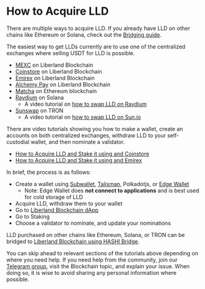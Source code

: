 # How to Acquire LLD

There are multiple ways to acquire LLD. 
If you already have LLD on other chains like Ethereum or Solana, check out the [Bridging guide](./cross-chain-bridge.md).

The easiest way to get LLDs currently are to use one of the centralized exchanges where selling USDT for LLD is possible.

- [MEXC](https://www.mexc.com/exchange/LLD_USDT) on Liberland Blockchain
- [Coinstore](https://www.coinstore.com/spot/LLDUSDT) on Liberland Blockchain
- [Emirex](https://emirex.com) on Liberland Blockchain
- [Alchemy Pay](https://ramp.alchemypay.org) on Liberland Blockchain
- [Matcha](https://matcha.xyz/tokens/ethereum/0x054c9d4c6f4ea4e14391addd1812106c97d05690?sellChain=1&sellAddress=0xdac17f958d2ee523a2206206994597c13d831ec7) on Ethereum blockchain
- [Raydium](https://raydium.io/swap/?inputMint=sol&outputMint=GwKKPsJdY5oWMJ8RReWLcvb82KzW6FKy2bKoYW7kHr16) on Solana
  - A video tutorial on [how to swap LLD on Raydium](https://www.youtube.com/watch?v=dwsMvNtOR5E)
- [Sunswap](https://sun.io/?lang=en-US#/v3/swap?t1=TC8QDMS2nLdWMT7iJwvtG5YH6XiGEJT6om&t0=T9yD14Nj9j7xAB4dbGeiX9h8unkKHxuWwb&type=swap) on TRON
  - A video tutorial on [how to swap LLD on Sun.io](https://www.youtube.com/watch?v=YIwfFZ58_8I)

There are video tutorials showing you how to make a wallet, create an accounts on both centralized exchanges, withdraw LLD to your self-custodial wallet, and then nominate a validator.

- [How to Acquire LLD and Stake it using and Coinstore](https://www.youtube.com/watch?v=531tOYdTWe8)
- [How to Acquire LLD and Stake it using and Emirex](https://www.youtube.com/watch?v=x8ZXKZK4M9k)

In brief, the process is as follows:

- Create a wallet using [Subwallet](https://subwallet.app), [Talisman](https://talisman.xyz), Polkadotjs, or [Edge Wallet](https://edge.app)
  - Note: Edge Wallet does **not connect to applications** and is best used for cold storage of LLD
- Acquire LLD, withdraw them to your wallet
- Go to [Liberland Blockchain dApp](https://blockchain.liberland.org) 
- Go to Staking
- Choose a validator to nominate, and update your nominations

LLD purchased on other chains like Ethereum, Solana, or TRON can be bridged to [Liberland Blockchain using HASHI Bridge](./cross-chain-bridge.md).

You can skip ahead to relevant sections of the tutorials above depending on where you need help. If you need help from the community, join our [Telegram group](https://t.me/liberlanders), visit the Blockchain topic, and explain your issue. When doing so, it is wise to avoid sharing any personal information where possible.
